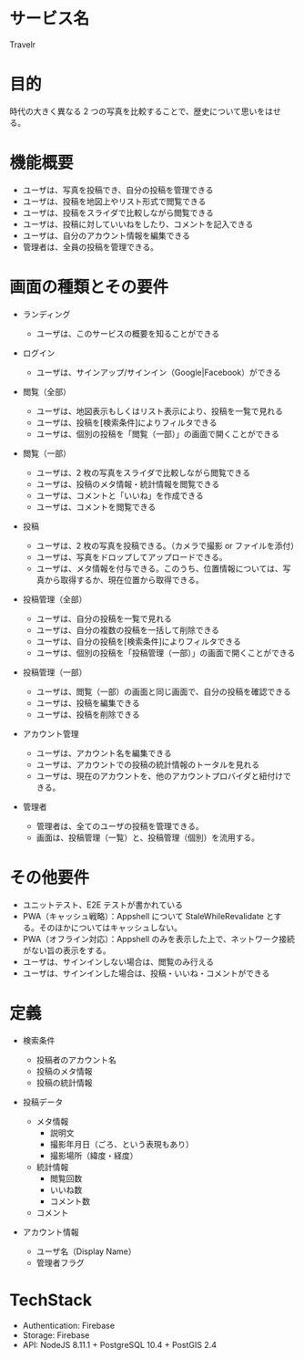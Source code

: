 # サービス名

Travelr

# 目的

時代の大きく異なる 2 つの写真を比較することで、歴史について思いをはせる。

# 機能概要

* ユーザは、写真を投稿でき、自分の投稿を管理できる
* ユーザは、投稿を地図上やリスト形式で閲覧できる
* ユーザは、投稿をスライダで比較しながら閲覧できる
* ユーザは、投稿に対していいねをしたり、コメントを記入できる
* ユーザは、自分のアカウント情報を編集できる
* 管理者は、全員の投稿を管理できる。

# 画面の種類とその要件

* ランディング

  * ユーザは、このサービスの概要を知ることができる

* ログイン

  * ユーザは、サインアップ/サインイン（Google|Facebook）ができる

* 閲覧（全部）

  * ユーザは、地図表示もしくはリスト表示により、投稿を一覧で見れる
  * ユーザは、投稿を[検索条件]によりフィルタできる
  * ユーザは、個別の投稿を「閲覧（一部）」の画面で開くことができる

* 閲覧（一部）

  * ユーザは、2 枚の写真をスライダで比較しながら閲覧できる
  * ユーザは、投稿のメタ情報・統計情報を閲覧できる
  * ユーザは、コメントと「いいね」を作成できる
  * ユーザは、コメントを閲覧できる

* 投稿

  * ユーザは、2 枚の写真を投稿できる。（カメラで撮影 or ファイルを添付）
  * ユーザは、写真をドロップしてアップロードできる。
  * ユーザは、メタ情報を付与できる。このうち、位置情報については、写真から取得するか、現在位置から取得できる。

* 投稿管理（全部）

  * ユーザは、自分の投稿を一覧で見れる
  * ユーザは、自分の複数の投稿を一括して削除できる
  * ユーザは、自分の投稿を[検索条件]によりフィルタできる
  * ユーザは、個別の投稿を「投稿管理（一部）」の画面で開くことができる

* 投稿管理（一部）

  * ユーザは、閲覧（一部）の画面と同じ画面で、自分の投稿を確認できる
  * ユーザは、投稿を編集できる
  * ユーザは、投稿を削除できる

* アカウント管理

  * ユーザは、アカウント名を編集できる
  * ユーザは、アカウントでの投稿の統計情報のトータルを見れる
  * ユーザは、現在のアカウントを、他のアカウントプロバイダと紐付けできる。

* 管理者

  * 管理者は、全てのユーザの投稿を管理できる。
  * 画面は、投稿管理（一覧）と、投稿管理（個別）を流用する。

# その他要件

* ユニットテスト、E2E テストが書かれている
* PWA（キャッシュ戦略）：Appshell について StaleWhileRevalidate とする。そのほかについてはキャッシュしない。
* PWA（オフライン対応）：Appshell のみを表示した上で、ネットワーク接続がない旨の表示をする。
* ユーザは、サインインしない場合は、閲覧のみ行える
* ユーザは、サインインした場合は、投稿・いいね・コメントができる

# 定義

* 検索条件

  * 投稿者のアカウント名
  * 投稿のメタ情報
  * 投稿の統計情報

* 投稿データ

  * メタ情報
    * 説明文
    * 撮影年月日（ごろ、という表現もあり）
    * 撮影場所（緯度・経度）
  * 統計情報
    * 閲覧回数
    * いいね数
    * コメント数
  * コメント

* アカウント情報

  * ユーザ名（Display Name）
  * 管理者フラグ

# TechStack

* Authentication: Firebase
* Storage: Firebase
* API: NodeJS 8.11.1 + PostgreSQL 10.4 + PostGIS 2.4
